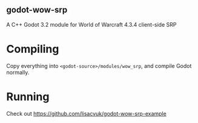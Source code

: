 ## godot-wow-srp  
A C++ Godot 3.2 module for World of Warcraft 4.3.4 client-side SRP   
#  Compiling  
Copy everything into `<godot-source>/modules/wow_srp`, and compile Godot normally.   
#  Running  
Check out https://github.com/lisacvuk/godot-wow-srp-example  
